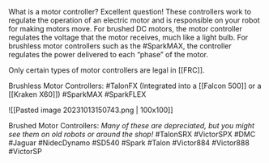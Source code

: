 What is a motor controller? Excellent question! These controllers work to regulate the operation of an electric motor and is responsible on your robot for making motors move. For brushed DC motors, the motor controller regulates the voltage that the motor receives, much like a light bulb. For brushless motor controllers such as the #SparkMAX, the controller regulates the power delivered to each “phase” of the motor.

Only certain types of motor controllers are legal in [[FRC]]. 

Brushless Motor Controllers:
#TalonFX (Integrated into a [[Falcon 500]] or a [[Kraken X60]])
#SparkMAX 
#SparkFLEX

![[Pasted image 20231013150743.png | 100x100]]

Brushed Motor Controllers:
*Many of these are depreciated, but you might see them on old robots or around the shop!*
#TalonSRX
#VictorSPX
#DMC
#Jaguar
#NidecDynamo
#SD540
#Spark 
#Talon 
#Victor884
#Victor888
#VictorSP

